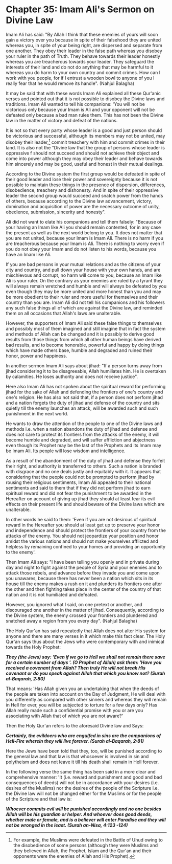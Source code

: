 Chapter 35: Imam Ali's Sermon on Divine Law
===========================================

Imam Ali has said: "By Allah I think that these enemies of yours will
soon gain a victory over you because in spite of their falsehood they
are united whereas you, in spite of your being right, are dispersed and
separate from one another. They obey their leader in the false path
whereas you disobey your ruler in the path of Truth. They behave towards
their leader honestly whereas you are treacherous towards your leader.
They safeguard the interests of their land and do not do anything that
may be harmful to it whereas you do harm to your own country and commit
crimes. How can I work with you people, for if I entrust a wooden bowl
to anyone of you I really fear that he would remove its handle". (Nahjul
Balagha)

It may be said that with these words Imam Ali explained all these
Qur'anic verses and pointed out that it is not possible to disobey the
Divine laws and traditions. Imam Ali wanted to tell his companions: 'You
will not be victorious only because your Imam is Ali and your opponent
will not be defeated only because a bad man rules them. This has not
been the Divine law in the matter of victory and defeat of the nations.

It is not so that every party whose leader is a good and just person
should be victorious and successful, although its members may not be
united, may disobey their leader,[^1] commit treachery with him and
commit crimes in their land. It is also not the “Divine law that the
group of persons whose leader is oppressive f should not succeed and
should not achieve their object and come into power although they may
obey their leader and behave towards him sincerely and may be good,
useful and honest in their mutual dealings.

According to the Divine system the first group would be defeated in
spite of their good leader and lose their power and sovereignty because
it is not possible to maintain these things in the presence of
dispersion, differences, disobedience, treachery and dishonesty. And in
spite of their oppressive leader the second group would succeed and
snatch power from the hands of others, because according to the Divine
law advancement, victory, domination and acquisition of power are the
necessary outcome of unity, obedience, submission, sincerity and
honesty".

Ali did not want to elate his companions and tell them falsely: "Because
of your having an Imam like Ali you should remain contented, for in any
case the present as well as the next world belong to you. It does not
matter that you are not united, because your Imam is Imam Ali. There is
no harm if you are treacherous because your Imam is Ali. There is
nothing to worry even if you do not obey your Imam and do not listen to
his words, because you have an Imam like Ali.

If you are bad persons in your mutual relations and as the citizens of
your city and country, and pull down your house with your own hands, and
are mischievous and corrupt, no harm will come to you, because an Imam
like Ali is your ruler. On the contrary as your enemies are ruled by a
tyrant they will always remain wretched and humble and will always be
defeated by you even though they may be more united and more honest than
you and may be more obedient to their ruler and more useful for
themselves and their country than you are. Imam Ali did not tell his
companions and his followers any such false things all of which are
against the Divine law, and reminded them on all occasions that Allah's
laws are unalterable.

However, the supporters of Imam Ali said these false things to
themselves and possibly most of them imagined and still imagine that in
fact the system and methods of Allah can be changed and it is possibly
to derive good results from those things from which all other human
beings have derived bad results, and to become honorable, powerful and
happy by doing things which have made others base, humble and degraded
and ruined their honor, power and happiness.

In another sermon Imam Ali says about jihad: "If a person turns away
from jihad considering it to be disagreeable, Allah humiliates him. He
is overtaken by calamities. He loses authority and does not receive
justice".

Here also Imam Ali has not spoken about the spiritual reward for
performing jihad for the sake of Allah and defending the frontiers of
one's country and one's religion. He has also not said that, if a person
does not perform jihad and a nation forgets the duty of jihad and
defense of the country and sits quietly till the enemy launches an
attack, will be awarded such and such punishment in the next world.

He wants to draw the attention of the people to one of the Divine laws
and methods i.e. when a nation abandons the duty of jihad and defense
and does not care to protect its frontiers from the attacks of the
enemy, it will become humble and degraded, and will suffer affliction
and abjectness even though its Prophet may be the last of the Prophets
and its Imam may be Imam Ali. Its people will lose wisdom and
intelligence.

As a result of the abandonment of the duty of jihad and defense they
forfeit their right, and authority is transferred to others. Such a
nation is branded with disgrace and no one deals justly and equitably
with it. It appears that considering that the people could not be
prompted to perform jihad by rousing their religious sentiments, Imam
Ali appealed to their national sentiments and said to them that if they
did not perform jihad to earn spiritual reward and did not fear the
punishment to be awarded in the Hereafter on account of giving up jihad
they should at least fear its evil effects on their present life and
should beware of the Divine laws which are unalterable.

In other words he said to them: 'Even if you are not desirous of
spiritual reward in the Hereafter you should at least get up to preserve
your honor and independence and should protect the frontiers of your
country from the attacks of the enemy. You should not jeopardize your
position and honor amidst the various nations and should not make
yourselves afflicted and helpless by remaining confined to your homes
and providing an opportunity to the enemy'.

Then Imam Ali says: "I have been telling you openly and in private
during day and night to fight against the people of Syria and your
enemies and to attack those rebels, and advance before they invade you
and come upon you unawares, because there has never been a nation which
sits in its house till the enemy makes a rush on it and plunders its
frontiers one after the other and then fighting takes place in the
center of the country of that nation and it is not humiliated and
defeated.

However, you ignored what I said, on one pretext or another, and
discouraged one another in the matter of jihad. Consequently, according
to the Divine system, the enemy crossed your frontiers and plundered and
snatched away a region from you every day". (Nahjul Balagha)

The Holy Qur'an has said repeatedly that Allah does not alter His system
for anyone and there are many verses in it which make this fact clear.
The Holy Qur'an says thus about the Jews who were contemporary with and
inimical towards the Holy Prophet:

***They (the Jews) say: 'Even if we go to Hell we shall not remain there
save for a certain number of days '. (O Prophet of Allah) ask them:
'Have you received a covenant from Allah? Then truly He will not break
His covenant or do you speak against Allah that which you know not?
(Surah al-Baqarah, 2:80)***

That means: 'Has Allah given you an undertaking that when the deeds of
the people are taken into account on the Day of Judgment, He will deal
with you differently as compared with other sinners and whereas they
will remain in Hell for ever, you will be subjected to torture for a few
days only? Has Allah really made such a confidential promise with you or
are you associating with Allah that of which you are not aware?'

Then the Holy Qur'an refers to the aforesaid Divine law and Says:

***Certainly, the evildoers who are engulfed in sins are the companions
of Hell-Fire wherein they will live forever. (Surah al-Baqarah, 2:81)***

Here the Jews have been told that they, too, will be punished according
to the general law and that law is that whosoever is involved in sin and
polytheism and does not leave it till his death shall remain in Hell
forever.

In the following verse the same thing has been said in a more clear and
comprehensive manner: 'It (i.e. reward and punishment and good and bad
consequences of deeds) will not be in accordance with your desires (i.e.
desires of the Muslims) nor the desires of the people of the Scripture
i.e. the Divine law will not be changed either for the Muslims or for
the people of the Scripture and that law is:

***Whoever commits evil will be punished accordingly and no one besides
Allah will be his guardian or helper. And whoever does good deeds,
whether male or female, and is a believer will enter Paradise and they
will not be wronged in the least. (Surah an-Nisa, 4:123 -124)***

[^1]: For example, the Muslims were defeated in the Battle of Uhud owing
to the disobedience of some persons (although they were Muslims and they
believed in Allah, the Prophet, Islam and the Qur'an and their opponents
were the enemies of Allah and His Prophet).


